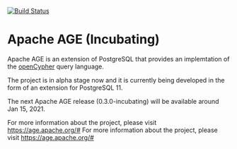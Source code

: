 [![Build Status](https://travis-ci.com/bitnine-oss/agensgraph-ext.svg?branch=master)](https://travis-ci.com/bitnine-oss/agensgraph-ext)

Apache AGE (Incubating)
==========

Apache AGE is an extension of PostgreSQL that provides an implemtation of the [openCypher](https://www.opencypher.org/) query language.

The project is in alpha stage now and it is currently being developed in the form of an extension for PostgreSQL 11. 

The next Apache AGE release (0.3.0-incubating) will be available around Jan 15, 2021. 

For more information about the project, please visit https://age.apache.org/#
For more information about the project, please visit https://age.apache.org/#